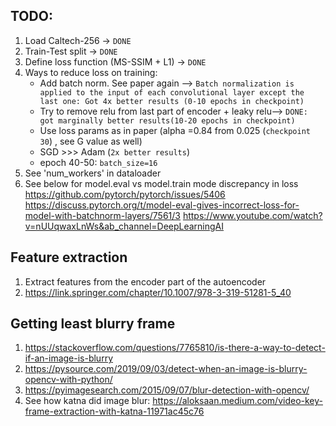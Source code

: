 ## TODO:
1. Load Caltech-256 -> `DONE`
2. Train-Test split -> `DONE`
3. Define loss function (MS-SSIM + L1) -> `DONE`
4. Ways to reduce loss on training:
    - Add batch norm. See paper again --> `Batch normalization is applied to the input of each convolutional layer except the last one: Got 4x better results (0-10 epochs in checkpoint)`
    - Try to remove relu from last part of encoder + leaky relu--> `DONE: got marginally better results(10-20 epochs in checkpoint)`
    - Use loss params as in paper (alpha =0.84 from 0.025 (`checkpoint 30`) , see G value as well)
    - SGD >>> Adam (`2x better results`)
    - epoch 40-50: `batch_size=16`
5. See 'num_workers' in dataloader
6. See below for model.eval vs model.train mode discrepancy in loss
https://github.com/pytorch/pytorch/issues/5406
https://discuss.pytorch.org/t/model-eval-gives-incorrect-loss-for-model-with-batchnorm-layers/7561/3
https://www.youtube.com/watch?v=nUUqwaxLnWs&ab_channel=DeepLearningAI

## Feature extraction
1. Extract features from the encoder part of the autoencoder
2. https://link.springer.com/chapter/10.1007/978-3-319-51281-5_40

## Getting least blurry frame
1. https://stackoverflow.com/questions/7765810/is-there-a-way-to-detect-if-an-image-is-blurry
2. https://pysource.com/2019/09/03/detect-when-an-image-is-blurry-opencv-with-python/
3. https://pyimagesearch.com/2015/09/07/blur-detection-with-opencv/
4. See how katna did image blur: https://aloksaan.medium.com/video-key-frame-extraction-with-katna-11971ac45c76